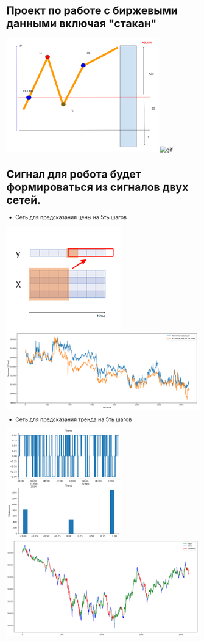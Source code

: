 # **Проект по работе с биржевыми данными включая "стакан"**

<img src="images/glass.png" alt="png"  width="400"/> <img src="images/movi_glass.gif" alt="gif"  width="400"/> 

# Сигнал для робота будет формироваться из сигналов двух сетей.

- Сеть для предсказания цены на 5ть шагов

<img src="images/pred5prices.png" alt="png"  width="300"/>  <img src="images/test_predprice.png" alt="png"  width="800"/>

- Сеть для предсказания тренда на 5ть шагов

 <img src="images/trend_data_state.png" alt="png"  width="300"/>  <img src="images/trend_data.png" alt="png"  width="800"/>

